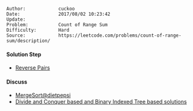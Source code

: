 
    Author:            cuckoo
    Date:              2017/08/02 10:23:42
    Update:            
    Problem:           Count of Range Sum
    Difficulty:        Hard
    Source:            https://leetcode.com/problems/count-of-range-sum/description/

#### Solution Step
 - [Reverse Pairs](https://leetcode.com/problems/reverse-pairs/description/)

#### Discuss
 - [MergeSort@dietpepsi](https://discuss.leetcode.com/topic/33738/share-my-solution)
 - [Divide and Conquer based and Binary Indexed Tree based solutions](https://discuss.leetcode.com/topic/34108/summary-of-the-divide-and-conquer-based-and-binary-indexed-tree-based-solutions)
